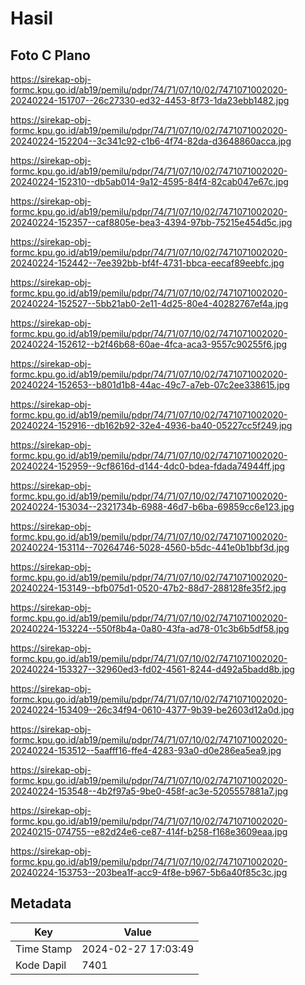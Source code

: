 # Hasil

## Foto C Plano

https://sirekap-obj-formc.kpu.go.id/ab19/pemilu/pdpr/74/71/07/10/02/7471071002020-20240224-151707--26c27330-ed32-4453-8f73-1da23ebb1482.jpg

https://sirekap-obj-formc.kpu.go.id/ab19/pemilu/pdpr/74/71/07/10/02/7471071002020-20240224-152204--3c341c92-c1b6-4f74-82da-d3648860acca.jpg

https://sirekap-obj-formc.kpu.go.id/ab19/pemilu/pdpr/74/71/07/10/02/7471071002020-20240224-152310--db5ab014-9a12-4595-84f4-82cab047e67c.jpg

https://sirekap-obj-formc.kpu.go.id/ab19/pemilu/pdpr/74/71/07/10/02/7471071002020-20240224-152357--caf8805e-bea3-4394-97bb-75215e454d5c.jpg

https://sirekap-obj-formc.kpu.go.id/ab19/pemilu/pdpr/74/71/07/10/02/7471071002020-20240224-152442--7ee392bb-bf4f-4731-bbca-eecaf89eebfc.jpg

https://sirekap-obj-formc.kpu.go.id/ab19/pemilu/pdpr/74/71/07/10/02/7471071002020-20240224-152527--5bb21ab0-2e11-4d25-80e4-40282767ef4a.jpg

https://sirekap-obj-formc.kpu.go.id/ab19/pemilu/pdpr/74/71/07/10/02/7471071002020-20240224-152612--b2f46b68-60ae-4fca-aca3-9557c90255f6.jpg

https://sirekap-obj-formc.kpu.go.id/ab19/pemilu/pdpr/74/71/07/10/02/7471071002020-20240224-152653--b801d1b8-44ac-49c7-a7eb-07c2ee338615.jpg

https://sirekap-obj-formc.kpu.go.id/ab19/pemilu/pdpr/74/71/07/10/02/7471071002020-20240224-152916--db162b92-32e4-4936-ba40-05227cc5f249.jpg

https://sirekap-obj-formc.kpu.go.id/ab19/pemilu/pdpr/74/71/07/10/02/7471071002020-20240224-152959--9cf8616d-d144-4dc0-bdea-fdada74944ff.jpg

https://sirekap-obj-formc.kpu.go.id/ab19/pemilu/pdpr/74/71/07/10/02/7471071002020-20240224-153034--2321734b-6988-46d7-b6ba-69859cc6e123.jpg

https://sirekap-obj-formc.kpu.go.id/ab19/pemilu/pdpr/74/71/07/10/02/7471071002020-20240224-153114--70264746-5028-4560-b5dc-441e0b1bbf3d.jpg

https://sirekap-obj-formc.kpu.go.id/ab19/pemilu/pdpr/74/71/07/10/02/7471071002020-20240224-153149--bfb075d1-0520-47b2-88d7-288128fe35f2.jpg

https://sirekap-obj-formc.kpu.go.id/ab19/pemilu/pdpr/74/71/07/10/02/7471071002020-20240224-153224--550f8b4a-0a80-43fa-ad78-01c3b6b5df58.jpg

https://sirekap-obj-formc.kpu.go.id/ab19/pemilu/pdpr/74/71/07/10/02/7471071002020-20240224-153327--32960ed3-fd02-4561-8244-d492a5badd8b.jpg

https://sirekap-obj-formc.kpu.go.id/ab19/pemilu/pdpr/74/71/07/10/02/7471071002020-20240224-153409--26c34f94-0610-4377-9b39-be2603d12a0d.jpg

https://sirekap-obj-formc.kpu.go.id/ab19/pemilu/pdpr/74/71/07/10/02/7471071002020-20240224-153512--5aafff16-ffe4-4283-93a0-d0e286ea5ea9.jpg

https://sirekap-obj-formc.kpu.go.id/ab19/pemilu/pdpr/74/71/07/10/02/7471071002020-20240224-153548--4b2f97a5-9be0-458f-ac3e-5205557881a7.jpg

https://sirekap-obj-formc.kpu.go.id/ab19/pemilu/pdpr/74/71/07/10/02/7471071002020-20240215-074755--e82d24e6-ce87-414f-b258-f168e3609eaa.jpg

https://sirekap-obj-formc.kpu.go.id/ab19/pemilu/pdpr/74/71/07/10/02/7471071002020-20240224-153753--203bea1f-acc9-4f8e-b967-5b6a40f85c3c.jpg


## Metadata

| Key        | Value               |
| ---------- | ------------------- |
| Time Stamp | 2024-02-27 17:03:49 |
| Kode Dapil | 7401                |



